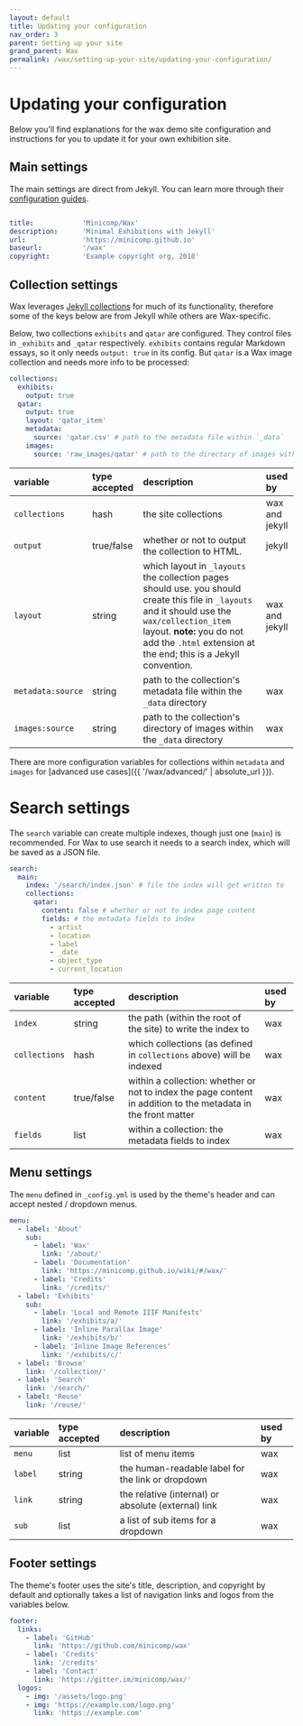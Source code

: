 ```yaml
---
layout: default
title: Updating your configuration
nav_order: 3
parent: Setting up your site
grand_parent: Wax
permalink: /wax/setting-up-your-site/updating-your-configuration/
---
```


# Updating your configuration

Below you'll find explanations for the wax demo site configuration and instructions for you to update it for your own exhibition site.

## Main settings

The main settings are direct from Jekyll. You can learn more through their [configuration guides](https://jekyllrb.com/docs/configuration/).

```yml

title:            'Minicomp/Wax'
description:      'Minimal Exhibitions with Jekyll'
url:              'https://minicomp.github.io'
baseurl:          '/wax'
copyright:        'Example copyright org, 2018'

```

## Collection settings

Wax leverages [Jekyll collections](https://jekyllrb.com/docs/collections/) for much of its
functionality, therefore some of the keys below are from
Jekyll while others are Wax-specific.

Below, two collections `exhibits` and `qatar` are configured. They control files in `_exhibits` and `_qatar` respectively. `exhibits` contains regular Markdown essays, so it only needs `output: true` in its config. But `qatar` is a Wax image collection and needs more info to be processed:

```yml
collections:
  exhibits:
    output: true
  qatar:
    output: true
    layout: 'qatar_item'
    metadata:
      source: 'qatar.csv' # path to the metadata file within `_data`
    images:
      source: 'raw_images/qatar' # path to the directory of images within `_data`

```

| variable | type accepted | description | used by  |
|:---------|:--------------|:------------|:---------|
| `collections` | hash | the site collections | wax and jekyll |
| `output` | true/false | whether or not to output the collection to HTML. | jekyll |
| `layout` | string | which layout in `_layouts` the collection pages should use. you should create this file in `_layouts` and it should use the `wax/collection_item` layout. __note:__ you do not add the `.html` extension at the end; this is a Jekyll convention. | wax and jekyll |
| `metadata:source` | string | path to the collection's metadata file within the `_data` directory | wax |
| `images:source` | string | path to the collection's directory of images within the `_data` directory  | wax |

There are more configuration variables for collections within `metadata` and `images` for [advanced use cases]({{ '/wax/advanced/' | absolute_url }}).

# Search settings

The `search` variable can create multiple indexes, though just one (`main`) is recommended. For Wax to use search it needs to a search index, which will be saved as a JSON file.

```yml
search:
  main:
    index: '/search/index.json' # file the index will get written to
    collections:
      qatar:
        content: false # whether or not to index page content
        fields: # the metadata fields to index
          - artist
          - location
          - label
          - _date
          - object_type
          - current_location
```

| variable      | type accepted | description | used by  |
|:--------------|:--------------|:------------|:---------|
| `index`        | string | the path (within the root of the site) to write the index to | wax |
| `collections` | hash   | which collections (as defined in `collections` above) will be indexed | wax |
| `content`     | true/false | within a collection: whether or not to index the page content in addition to the metadata in the front matter | wax |
| `fields`      | list | within a collection: the metadata fields to index | wax |

## Menu settings

The `menu` defined in `_config.yml` is used by the theme's header and can accept nested / dropdown menus.

```yml
menu:
  - label: 'About'
    sub:
      - label: 'Wax'
        link: '/about/'
      - label: 'Documentation'
        link: 'https://minicomp.github.io/wiki/#/wax/'
      - label: 'Credits'
        link: '/credits/'
  - label: 'Exhibits'
    sub:
      - label: 'Local and Remote IIIF Manifests'
        link: '/exhibits/a/'
      - label: 'Inline Parallax Image'
        link: '/exhibits/b/'
      - label: 'Inline Image References'
        link: '/exhibits/c/'
  - label: 'Browse'
    link: '/collection/'
  - label: 'Search'
    link: '/search/'
  - label: 'Reuse'
    link: '/reuse/'
```

| variable      | type accepted | description | used by  |
|:--------------|:--------------|:------------|:---------|
| `menu` | list | list of menu items | wax |
| `label` | string | the human-readable label for the link or dropdown | wax |
| `link` | string | the relative (internal) or absolute (external) link | wax |
| `sub` | list | a list of sub items for a dropdown | wax |

## Footer settings

The theme's footer uses the site's title, description, and copyright by default and optionally takes a list of navigation links and logos from the variables below.

```yml
footer:
  links:
    - label: 'GitHub'
      link: 'https://github.com/minicomp/wax'
    - label: 'Credits'
      link: '/credits'
    - label: 'Contact'
      link: 'https://gitter.im/minicomp/wax/'
  logos:
    - img: '/assets/logo.png'
    - img: 'https://example.com/logo.png'
      link: 'https://example.com'
```
